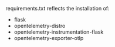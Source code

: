 requirements.txt reflects the installation of:
* flask
* opentelemetry-distro
* opentelemetry-instrumentation-flask
* opentelemetry-exporter-otlp